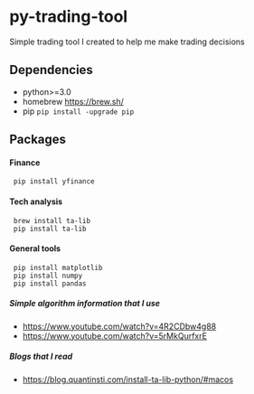 # py-trading-tool

Simple trading tool I created to help me make trading decisions

## Dependencies
- python>=3.0
- homebrew https://brew.sh/
- pip `pip install -upgrade pip`

## Packages

#### Finance
````
 pip install yfinance
````
 
#### Tech analysis
````
 brew install ta-lib
 pip install ta-lib
````

#### General tools
````
 pip install matplotlib
 pip install numpy
 pip install pandas
````


##### Simple algorithm information that I use
- https://www.youtube.com/watch?v=4R2CDbw4g88
- https://www.youtube.com/watch?v=5rMkQurfxrE


##### Blogs that I read
- https://blog.quantinsti.com/install-ta-lib-python/#macos
